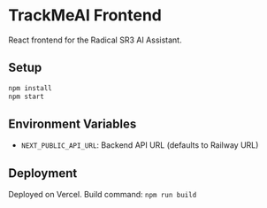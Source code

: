 # TrackMeAI Frontend

React frontend for the Radical SR3 AI Assistant.

## Setup

```bash
npm install
npm start
```

## Environment Variables

- `NEXT_PUBLIC_API_URL`: Backend API URL (defaults to Railway URL)

## Deployment

Deployed on Vercel. Build command: `npm run build`